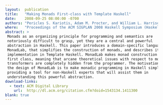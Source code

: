 ```yaml
---
layout:  publication
title:   "Making Monads First-class with Template Haskell"
date:    2008-09-25 08:00:00 -0700
authors: "Pericles S. Kariotis, Adam M. Procter, and William L. Harrison"
where:   "Proceedings of the ACM SIGPLAN 2008 Haskell Symposium (Haskell '08), Victoria, BC, Canada, September 2008"
abstract: >
 Monads as an organizing principle for programming and semantics are
 notoriously difficult to grasp, yet they are a central and powerful
 abstraction in Haskell. This paper introduces a domain-specific language,
 MonadLab, that simplifies the construction of monads, and describes its
 implementation in Template Haskell. MonadLab makes monad construction truly
 first class, meaning that arcane theoretical issues with respect to monad
 transformers are completely hidden from the programmer. The motivation behind
 the design of MonadLab is to make monadic programming in Haskell simpler while
 providing a tool for non-Haskell experts that will assist them in
 understanding this powerful abstraction.
download-links:
  - text: ACM Digital Library
    url:  http://dl.acm.org/citation.cfm?doid=1543134.1411300
blank: true
---
```

